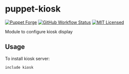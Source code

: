 puppet-kiosk
===========

[![Puppet Forge](https://img.shields.io/puppetforge/v/halyard/kiosk.svg)](https://forge.puppetlabs.com/halyard/kiosk)
[![GitHub Workflow Status](https://img.shields.io/github/actions/workflow/status/halyard/puppet-kiosk/build.yml?branch=main)](https://github.com/halyard/puppet-kiosk/actions)
[![MIT Licensed](http://img.shields.io/badge/license-MIT-green.svg?style=flat)](https://tldrlegal.com/license/mit-license)

Module to configure kiosk display

## Usage

To install kiosk server:

```puppet
include kiosk
```

